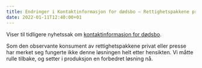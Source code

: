 ```yaml
---
title: Endringer i Kontaktinformasjon for dødsbo – Rettighetspakkene privat virksomhet og presse
date: 2022-01-11T12:40:00+01
---
```


Viser til tidligere nyhetssak om [kontaktinformasjon for dødsbo](https://skatteetaten.github.io/folkeregisteret-api-dokumentasjon/endringer-i-kontaktinformasjon-for-dodsbo-gjelder-privat-virksomhet-og-presse). 

Som den observante konsument av rettighetspakkene privat eller presse har merket seg fungerte ikke denne løsningen helt etter hensikten. Vi måtte rulle tilbake, og setter i produksjon en forbedret løsning nå.
